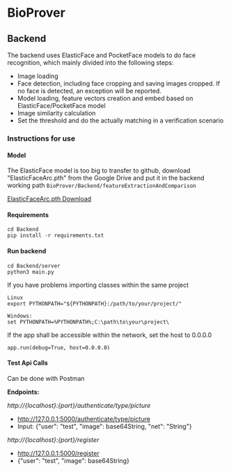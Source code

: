 # BioProver

## Backend

The backend uses ElasticFace and PocketFace models to do face recognition, which mainly divided into the following steps: 
- Image loading
- Face detection, including face cropping and saving images cropped. If no face is detected, an exception will be reported.
- Model loading, feature vectors creation and embed based on ElasticFace/PocketFace model
- Image similarity calculation
- Set the threshold and do the actually matching in a verification scenario 

### Instructions for use

#### Model
The ElasticFace model is too big to transfer to github, download "ElasticFaceArc.pth" from the Google Drive and put it in the backend working path ```BioProver/Backend/featureExtractionAndComparison```

[ElasticFaceArc.pth Download](https://drive.google.com/file/d/17MeoOkF7lnZMgi9bteN7SBr3MTr0Agdt/view)

#### Requirements
```
cd Backend
pip install -r requirements.txt
```

#### Run backend
```
cd Backend/server
python3 main.py
```
If you have problems importing classes within the same project
```
Linux
export PYTHONPATH="${PYTHONPATH}:/path/to/your/project/"

Windows:
set PYTHONPATH=%PYTHONPATH%;C:\path\to\your\project\

```

If the app shall be accessible within the network, set the host to 0.0.0.0
```
app.run(debug=True, host=0.0.0.0)
```

#### Test Api Calls
Can be done with Postman

**Endpoints:**

*http://{localhost}:{port}/authenticate/type/picture*
- http://127.0.0.1:5000/authenticate/type/picture
- Input: {"user": "test", "image": base64String, "net": "String"}

*http://{localhost}:{port}/register*
- http://127.0.0.1:5000/register
- {"user": "test", "image": base64String}


